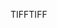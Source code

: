 <span data-ttu-id="20a31-101">TIFF</span><span class="sxs-lookup"><span data-stu-id="20a31-101">TIFF</span></span>